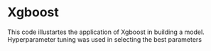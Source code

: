 # Xgboost
This code illustartes the application of Xgboost in building a model.
Hyperparameter tuning was used in selecting the best parameters
